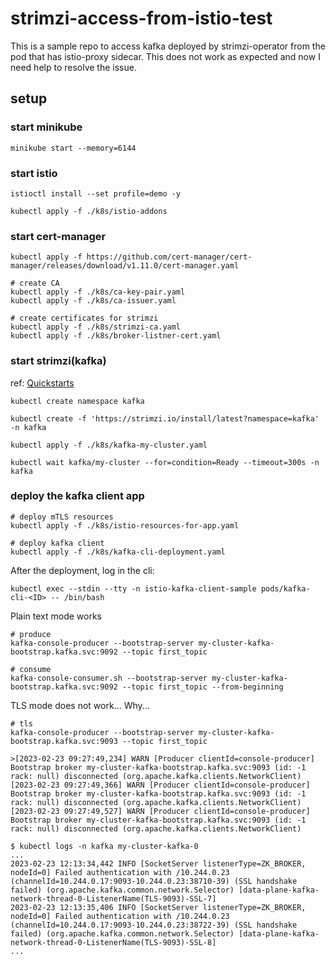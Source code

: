 # strimzi-access-from-istio-test

This is a sample repo to access kafka deployed by strimzi-operator from the pod that has istio-proxy sidecar.
This does not work as expected and now I need help to resolve the issue.

## setup

### start minikube

```shell
minikube start --memory=6144
```

### start istio

```shell
istioctl install --set profile=demo -y

kubectl apply -f ./k8s/istio-addons
```

### start cert-manager

```shell
kubectl apply -f https://github.com/cert-manager/cert-manager/releases/download/v1.11.0/cert-manager.yaml

# create CA
kubectl apply -f ./k8s/ca-key-pair.yaml
kubectl apply -f ./k8s/ca-issuer.yaml

# create certificates for strimzi
kubectl apply -f ./k8s/strimzi-ca.yaml
kubectl apply -f ./k8s/broker-listner-cert.yaml
```

### start strimzi(kafka)

ref: [Quickstarts](https://strimzi.io/quickstarts/)

```shell
kubectl create namespace kafka

kubectl create -f 'https://strimzi.io/install/latest?namespace=kafka' -n kafka

kubectl apply -f ./k8s/kafka-my-cluster.yaml

kubectl wait kafka/my-cluster --for=condition=Ready --timeout=300s -n kafka 
```

### deploy the kafka client app

```shell
# deploy mTLS resources
kubectl apply -f ./k8s/istio-resources-for-app.yaml

# deploy kafka client
kubectl apply -f ./k8s/kafka-cli-deployment.yaml
```

After the deployment, log in the cli:
```shell
kubectl exec --stdin --tty -n istio-kafka-client-sample pods/kafka-cli-<ID> -- /bin/bash
```

Plain text mode works 
```shell
# produce
kafka-console-producer --bootstrap-server my-cluster-kafka-bootstrap.kafka.svc:9092 --topic first_topic

# consume
kafka-console-consumer.sh --bootstrap-server my-cluster-kafka-bootstrap.kafka.svc:9092 --topic first_topic --from-beginning

```

TLS mode does not work... Why...
```shell
# tls
kafka-console-producer --bootstrap-server my-cluster-kafka-bootstrap.kafka.svc:9093 --topic first_topic

>[2023-02-23 09:27:49,234] WARN [Producer clientId=console-producer] Bootstrap broker my-cluster-kafka-bootstrap.kafka.svc:9093 (id: -1 rack: null) disconnected (org.apache.kafka.clients.NetworkClient)
[2023-02-23 09:27:49,366] WARN [Producer clientId=console-producer] Bootstrap broker my-cluster-kafka-bootstrap.kafka.svc:9093 (id: -1 rack: null) disconnected (org.apache.kafka.clients.NetworkClient)
[2023-02-23 09:27:49,527] WARN [Producer clientId=console-producer] Bootstrap broker my-cluster-kafka-bootstrap.kafka.svc:9093 (id: -1 rack: null) disconnected (org.apache.kafka.clients.NetworkClient)
```

```shell
$ kubectl logs -n kafka my-cluster-kafka-0
...
2023-02-23 12:13:34,442 INFO [SocketServer listenerType=ZK_BROKER, nodeId=0] Failed authentication with /10.244.0.23 (channelId=10.244.0.17:9093-10.244.0.23:38710-39) (SSL handshake failed) (org.apache.kafka.common.network.Selector) [data-plane-kafka-network-thread-0-ListenerName(TLS-9093)-SSL-7]
2023-02-23 12:13:35,406 INFO [SocketServer listenerType=ZK_BROKER, nodeId=0] Failed authentication with /10.244.0.23 (channelId=10.244.0.17:9093-10.244.0.23:38722-39) (SSL handshake failed) (org.apache.kafka.common.network.Selector) [data-plane-kafka-network-thread-0-ListenerName(TLS-9093)-SSL-8]
...
```
